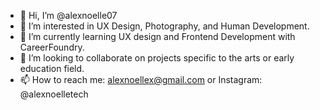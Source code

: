 - 👋 Hi, I’m @alexnoelle07
- 👀 I’m interested in UX Design, Photography, and Human Development.
- 🌱 I’m currently learning UX design and Frontend Development with CareerFoundry.
- 💞️ I’m looking to collaborate on projects specific to the arts or early education field.
- 📫 How to reach me: alexnoellex@gmail.com or Instagram: @alexnoelletech

<!---
alexnoelle07/alexnoelle07 is a ✨ special ✨ repository because its `README.md` (this file) appears on your GitHub profile.
You can click the Preview link to take a look at your changes.
--->
